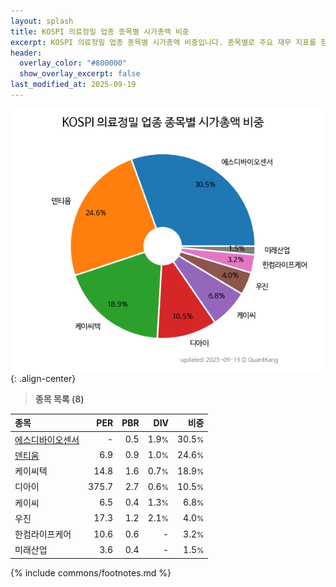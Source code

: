 ```yaml
---
layout: splash
title: KOSPI 의료정밀 업종 종목별 시가총액 비중
excerpt: KOSPI 의료정밀 업종 종목별 시가총액 비중입니다. 종목별로 주요 재무 지표를 함께 표시합니다.
header:
  overlay_color: "#800000"
  show_overlay_excerpt: false
last_modified_at: 2025-09-19
---
```



![KOSPI 의료정밀 업종 종목별 시가총액 비중](/stats/sector/images/kospi_업종_의료정밀_종목.png){: .align-center}


> **종목 목록 (8)**<a id="list"></a>

| **종목** | **PER** | **PBR** | **DIV** | **비중** |
| :------- | ------: | ------: | ------: | -------: |
| [에스디바이오센서](/137310/) | - | 0.5 | 1.9<small>%</small> | 30.5<small>%</small> |
| [덴티움](/145720/) | 6.9 | 0.9 | 1.0<small>%</small> | 24.6<small>%</small> |
| 케이씨텍 | 14.8 | 1.6 | 0.7<small>%</small> | 18.9<small>%</small> |
| 디아이 | 375.7 | 2.7 | 0.6<small>%</small> | 10.5<small>%</small> |
| 케이씨 | 6.5 | 0.4 | 1.3<small>%</small> | 6.8<small>%</small> |
| 우진 | 17.3 | 1.2 | 2.1<small>%</small> | 4.0<small>%</small> |
| 한컴라이프케어 | 10.6 | 0.6 | - | 3.2<small>%</small> |
| 미래산업 | 3.6 | 0.4 | - | 1.5<small>%</small> |

{% include commons/footnotes.md %}